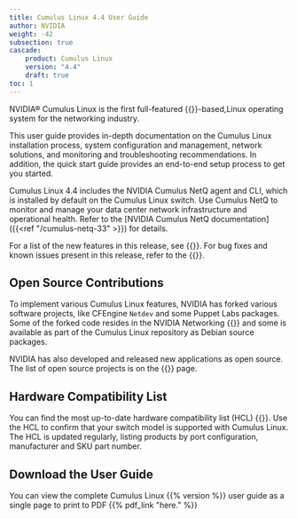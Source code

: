 ```yaml
---
title: Cumulus Linux 4.4 User Guide
author: NVIDIA
weight: -42
subsection: true
cascade:
    product: Cumulus Linux
    version: "4.4"
    draft: true
toc: 1
---
```

NVIDIA® Cumulus Linux is the first full-featured {{<exlink url="https://www.debian.org/releases/buster/" text="Debian Buster" >}}-based,Linux operating system for the networking industry.

This user guide provides in-depth documentation on the Cumulus Linux installation process, system configuration and management, network solutions, and monitoring and troubleshooting recommendations. In addition, the quick start guide provides an end-to-end setup process to get you started.

Cumulus Linux 4.4 includes the NVIDIA Cumulus NetQ agent and CLI, which is installed by default on the Cumulus Linux switch. Use Cumulus NetQ to monitor and manage your data center network infrastructure and operational health. Refer to the [NVIDIA Cumulus NetQ documentation]({{<ref "/cumulus-netq-33" >}}) for details.

For a list of the new features in this release, see {{<link url="Whats-New" text="What's New">}}. For bug fixes and known issues present in this release, refer to the {{<link url="Cumulus-Linux-4.4-Release-Notes" text="Cumulus Linux 4.4 Release Notes">}}.

## Open Source Contributions

To implement various Cumulus Linux features, NVIDIA has forked various software projects, like CFEngine `Netdev` and some Puppet Labs packages. Some of the forked code resides in the NVIDIA Networking {{<exlink url="https://github.com/CumulusNetworks" text="GitHub repository" >}} and some is available as part of the Cumulus Linux repository as Debian source packages.

NVIDIA has also developed and released new applications as open source. The list of open source projects is on the {{<link title="Cumulus Linux 4.4 Open Source Packages" text="open source software" >}} page.

## Hardware Compatibility List

You can find the most up-to-date hardware compatibility list (HCL) {{<exlink url="https://www.nvidia.com/en-us/networking/ethernet-switching/hardware-compatibility-list/" text="here" >}}. Use the HCL to confirm that your switch model is supported with Cumulus Linux. The HCL is updated regularly, listing products by port configuration, manufacturer and SKU part number.

## Download the User Guide
You can view the complete Cumulus Linux {{% version %}} user guide as a single page to print to PDF {{% pdf_link "here." %}}
